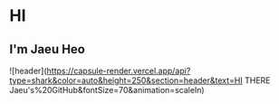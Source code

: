 # HI

## I'm Jaeu Heo

![header](https://capsule-render.vercel.app/api?type=shark&color=auto&height=250&section=header&text=HI THERE Jaeu's%20GitHub&fontSize=70&animation=scaleIn)

